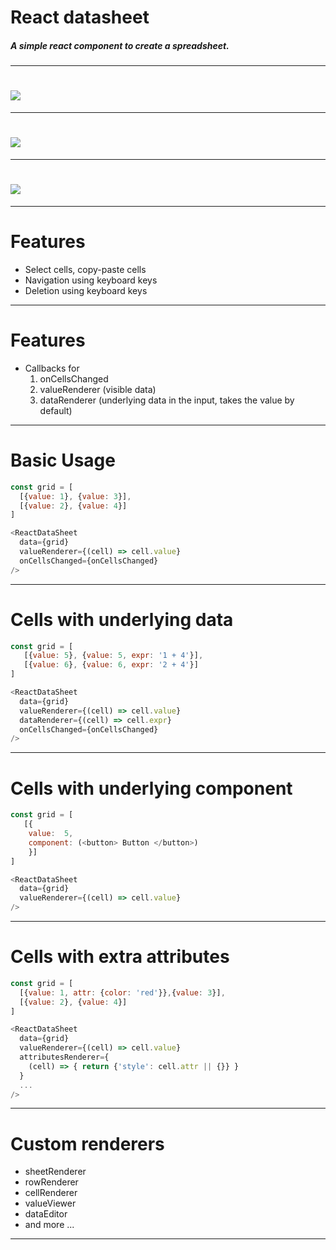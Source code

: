 <!-- $theme: gaia -->
<!-- *template: gaia -->

React datasheet
===

##### A simple react component to create a spreadsheet.

---

# ![](img/createCollector.png)

---

# ![](img/soManyCollectors.png)

---

# ![](img/reactDatasheet.png)

---

# Features

- Select cells, copy-paste cells
- Navigation using keyboard keys
- Deletion using keyboard keys

---

# Features

- Callbacks for 
	1. onCellsChanged
	2. valueRenderer (visible data)
	3. dataRenderer (underlying data in the input, takes the value by default)

---

# Basic Usage

```js
const grid = [
  [{value: 1}, {value: 3}],
  [{value: 2}, {value: 4}]
]

<ReactDataSheet
  data={grid}
  valueRenderer={(cell) => cell.value}
  onCellsChanged={onCellsChanged}
/>
```

---

# Cells with underlying data

```js
const grid = [
   [{value: 5}, {value: 5, expr: '1 + 4'}],
   [{value: 6}, {value: 6, expr: '2 + 4'}]
]

<ReactDataSheet
  data={grid}
  valueRenderer={(cell) => cell.value}
  dataRenderer={(cell) => cell.expr}
  onCellsChanged={onCellsChanged}
/>
```

---

# Cells with underlying component

```js
const grid = [
   [{
    value:  5,
    component: (<button> Button </button>)
    }]
]

<ReactDataSheet
  data={grid}
  valueRenderer={(cell) => cell.value}
/>
```

---

# Cells with extra attributes

```js
const grid = [
  [{value: 1, attr: {color: 'red'}},{value: 3}],
  [{value: 2}, {value: 4}]
]

<ReactDataSheet
  data={grid}
  valueRenderer={(cell) => cell.value}
  attributesRenderer={
    (cell) => { return {'style': cell.attr || {}} }
  }
  ...
/>
```

---

# Custom renderers
- sheetRenderer
- rowRenderer
- cellRenderer
- valueViewer
- dataEditor
- and more ...

---